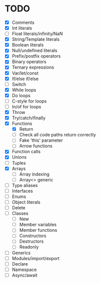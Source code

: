 # TODO

 - [x] Comments
 - [x] Int literals
 - [ ] Float literals/infinity/NaN
 - [x] String/Template literals
 - [x] Boolean literals
 - [x] Null/undefined literals
 - [x] Prefix/postfix operators
 - [x] Binary operators
 - [x] Ternary expressions
 - [x] Var/let/const
 - [x] If/else if/else
 - [ ] Switch
 - [x] While loops
 - [x] Do loops
 - [ ] C-style for loops
 - [ ] In/of for loops
 - [x] Throw
 - [x] Try/catch/finally
 - [x] Functions
   - [x] Return
   - [ ] Check all code paths return correctly
   - [ ] Fake 'this' parameter
   - [ ] Arrow functions
 - [x] Function calls
 - [x] Unions
 - [ ] Tuples
 - [x] Arrays
   - [ ] Array indexing
   - [ ] Array<> generic
 - [ ] Type aliases
 - [ ] Interfaces
 - [ ] Enums
 - [ ] Object literals
 - [ ] Delete
 - [ ] Classes
   -  [ ] New
   -  [ ] Member variables
   -  [ ] Member functions
   -  [ ] Constructors
   -  [ ] Destructors
   -  [ ] Readonly
 - [ ] Generics
 - [ ] Modules/import/export
 - [ ] Declare
 - [ ] Namespace
 - [ ] Async/await
